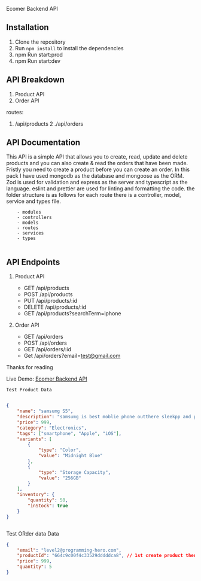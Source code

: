  Ecomer Backend API 

## Installation
1. Clone the repository
2. Run `npm install` to install the dependencies
3. npm Run  start:prod 
4. npm Run  start:dev 


## API  Breakdown
 1. Product API
2. Order API

routes:
1. /api/products
2 ./api/orders

## API Documentation
 This API is a simple API that allows you to create, read, update and delete products and you can also create & read the orders that have been made. Fristly you need to create a product before you can create an order. In this pack I have used mongodb as the database and mongoose as the ORM. Zod is used for validation and express as the server  and typescript as the language. eslint and prettier are used for linting and formatting the code. 
 the folder structure is as follows for each route there is a controller, model, service and types file.

```src
    - modules
    - controllers
    - models
    - routes
    - services
    - types
   
```

## API Endpoints
1. Product API
    - GET /api/products
    - POST /api/products
    - PUT /api/products/:id
    - DELETE /api/products/:id
    - GET /api/products?searchTerm=iphone

2. Order API
    - GET /api/orders
    - POST /api/orders
    - GET /api/orders/:id
    - Get /api/orders?email=test@gmail.com


Thanks for reading 

Live Demo: [Ecomer Backend API](ecombackend-ecru.vercel.app)









``` 
Test Product Data 

``` 
```json

{
    "name": "samsumg S5",
    "description": "samsumg is best moblie phone outthere sleekpp and powerful smartphone with cutting-edge features.",
    "price": 999,
    "category": "Electronics",
    "tags": ["smartphone", "Apple", "iOS"],
    "variants": [
        {
            "type": "Color",
            "value": "Midnight Blue"
        },
        {
            "type": "Storage Capacity",
            "value": "256GB"
        }
    ],
    "inventory": {
        "quantity": 50,
        "inStock": true
    }
}

``` 

``` 

``` 
Test ORder data  Data 

```json
{
    "email": "level2@programming-hero.com",
    "productId": "664c9c00f4c33529dddddca8", // 1st create product then get the id 
    "price": 999,
    "quantity": 5
}
```
``` 


